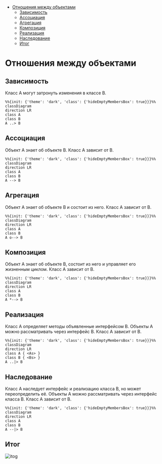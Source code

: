 - [Отношения между объектами](#отношения-между-объектами)
  - [Зависимость](#зависимость)
  - [Ассоциация](#ассоциация)
  - [Агрегация](#агрегация)
  - [Композиция](#композиция)
  - [Реализация](#реализация)
  - [Наследование](#наследование)
  - [Итог](#итог)

# Отношения между объектами

## Зависимость

Класс А могут затронуть изменения в классе B.

```mermaid
%%{init: {'theme': 'dark', 'class': {'hideEmptyMembersBox': true}}}%%
classDiagram
direction LR
class A
class B
A ..> B
```

## Ассоциация

Объект А знает об объекте B. Класс А зависит
от B.

```mermaid
%%{init: {'theme': 'dark', 'class': {'hideEmptyMembersBox': true}}}%%
classDiagram
direction LR
class A
class B
A --> B
```

## Агрегация

Объект А знает об объекте B и состоит из него.
Класс А зависит от B.

```mermaid
%%{init: {'theme': 'dark', 'class': {'hideEmptyMembersBox': true}}}%%
classDiagram
direction LR
class A
class B
A o--> B
```

## Композиция

Объект А знает об объекте B, состоит из него и
управляет его жизненным циклом. Класс А зависит от B.

```mermaid
%%{init: {'theme': 'dark', 'class': {'hideEmptyMembersBox': true}}}%%
classDiagram
direction LR
class A
class B
A *--> B
```

## Реализация

Класс А определяет методы объявленные
интерфейсом B. Объекты А можно рассматривать через
интерфейс B. Класс А зависит от B.

```mermaid
%%{init: {'theme': 'dark', 'class': {'hideEmptyMembersBox': true}}}%%
classDiagram
direction LR
class A { <As> }
class B { <Bs> }
A ..|> B
```

## Наследование

Класс А наследует интерфейс и реализацию
класса B, но может переопределить её. Объекты А можно
рассматривать через интерфейс класса B. Класс А зависит
от B.

```mermaid
%%{init: {'theme': 'dark', 'class': {'hideEmptyMembersBox': true}}}%%
classDiagram
direction LR
class A
class B
A --|> B
```

## Итог




![itog](img/itog.png)
